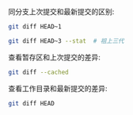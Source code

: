 

同分支上次提交和最新提交的区别:
```bash
git diff HEAD~1

git diff HEAD~3 --stat  # 祖上三代
```


查看暂存区和上次提交的差异:
```bash
git diff --cached
```

查看工作目录和最新提交的差异:
```bash
git diff HEAD
```